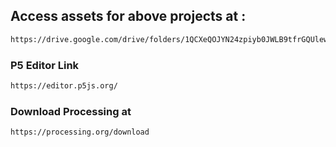## Access assets for above projects at :
```sh
https://drive.google.com/drive/folders/1QCXeQOJYN24zpiyb0JWLB9tfrGQUlewI?usp=sharing
```

### P5 Editor Link

```sh
https://editor.p5js.org/
```

### Download Processing at 

```sh
https://processing.org/download
```
